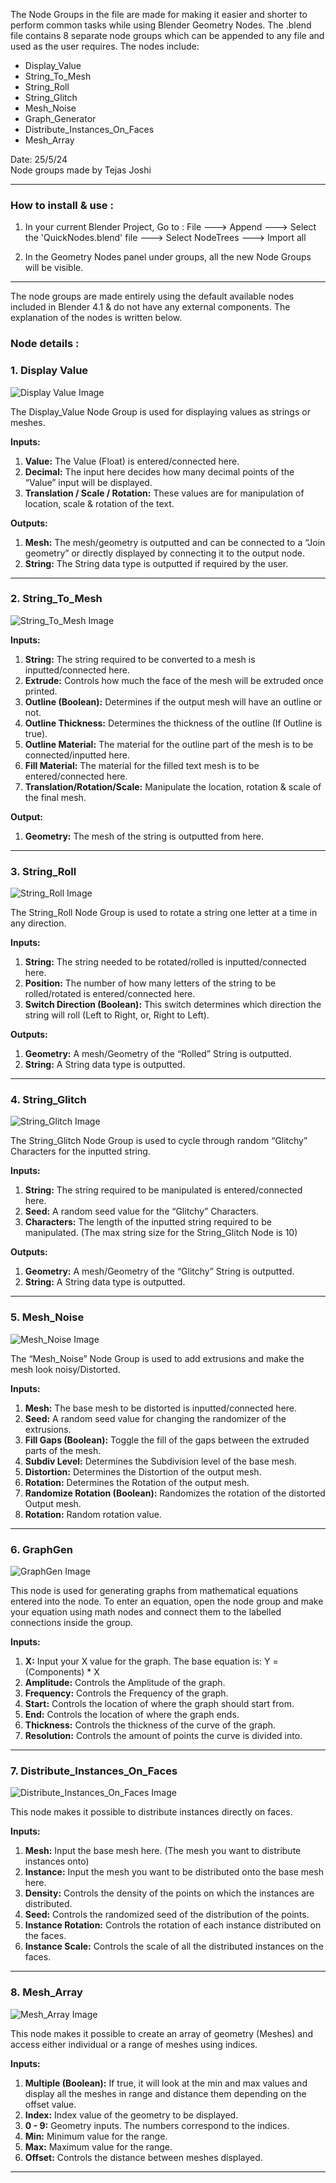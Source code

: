 The Node Groups in the file are made for making it easier and shorter to perform common tasks while using Blender Geometry Nodes. 
The .blend file contains 8 separate node groups which can be appended to any file and used as the user requires. 
The nodes include: 
- Display_Value
- String_To_Mesh
- String_Roll
- String_Glitch
- Mesh_Noise
- Graph_Generator
- Distribute_Instances_On_Faces
- Mesh_Array

Date: 25/5/24  
Node groups made by Tejas Joshi

---

### How to install & use : 

1) In your current Blender Project, Go to : 
File ---> Append ---> Select the 'QuickNodes.blend' file ---> Select NodeTrees ---> Import all

2) In the Geometry Nodes panel under groups, all the new Node Groups will be visible.

---

The node groups are made entirely using the default available nodes included in Blender 4.1 & do not have any external components. The explanation of the nodes is written below.

### Node details :

### 1. Display Value 
![Display Value Image](./QuickNodeImages/DisplayValueIMG.png)

The Display_Value Node Group is used for displaying values as strings or meshes.

**Inputs:**
1. **Value:** The Value (Float) is entered/connected here.
2. **Decimal:** The input here decides how many decimal points of the “Value” input will be displayed.
3. **Translation / Scale / Rotation:** These values are for manipulation of location, scale & rotation of the text.

**Outputs:**
1. **Mesh:** The mesh/geometry is outputted and can be connected to a “Join geometry” or directly displayed by connecting it to the output node.
2. **String:** The String data type is outputted if required by the user.

---

### 2. String_To_Mesh 
![String_To_Mesh Image](./QuickNodeImages/StringToMeshIMG.png)

**Inputs:**
1. **String:** The string required to be converted to a mesh is inputted/connected here.
2. **Extrude:** Controls how much the face of the mesh will be extruded once printed.
3. **Outline (Boolean):** Determines if the output mesh will have an outline or not.
4. **Outline Thickness:** Determines the thickness of the outline (If Outline is true).
5. **Outline Material:** The material for the outline part of the mesh is to be connected/inputted here.
6. **Fill Material:** The material for the filled text mesh is to be entered/connected here.
7. **Translation/Rotation/Scale:** Manipulate the location, rotation & scale of the final mesh.

**Output:**
1. **Geometry:** The mesh of the string is outputted from here.

---

### 3. String_Roll 
![String_Roll Image](./QuickNodeImages/StringRollIMG.png)

The String_Roll Node Group is used to rotate a string one letter at a time in any direction.

**Inputs:**
1. **String:** The string needed to be rotated/rolled is inputted/connected here.
2. **Position:** The number of how many letters of the string to be rolled/rotated is entered/connected here.
3. **Switch Direction (Boolean):** This switch determines which direction the string will roll (Left to Right, or, Right to Left).

**Outputs:**
1. **Geometry:** A mesh/Geometry of the “Rolled” String is outputted.
2. **String:** A String data type is outputted.

---

### 4. String_Glitch 
![String_Glitch Image](./QuickNodeImages/StringGlitchIMG.png)

The String_Glitch Node Group is used to cycle through random “Glitchy” Characters for the inputted string.

**Inputs:**
1. **String:** The string required to be manipulated is entered/connected here.
2. **Seed:** A random seed value for the “Glitchy” Characters.
3. **Characters:** The length of the inputted string required to be manipulated. (The max string size for the String_Glitch Node is 10)

**Outputs:**
1. **Geometry:** A mesh/Geometry of the “Glitchy” String is outputted.
2. **String:** A String data type is outputted.

---

### 5. Mesh_Noise 
![Mesh_Noise Image](./QuickNodeImages/MeshNoiseIMG.png)

The “Mesh_Noise” Node Group is used to add extrusions and make the mesh look noisy/Distorted.

**Inputs:**
1. **Mesh:** The base mesh to be distorted is inputted/connected here.
2. **Seed:** A random seed value for changing the randomizer of the extrusions.
3. **Fill Gaps (Boolean):** Toggle the fill of the gaps between the extruded parts of the mesh.
4. **Subdiv Level:** Determines the Subdivision level of the base mesh.
5. **Distortion:** Determines the Distortion of the output mesh.
6. **Rotation:** Determines the Rotation of the output mesh.
7. **Randomize Rotation (Boolean):** Randomizes the rotation of the distorted Output mesh.
8. **Rotation:** Random rotation value.

---

### 6. GraphGen 
![GraphGen Image](./QuickNodeImages/GraphGenIMG.png)

This node is used for generating graphs from mathematical equations entered into the node. To enter an equation, open the node group and make your equation using math nodes and connect them to the labelled connections inside the group.

**Inputs:**
1. **X:** Input your X value for the graph. The base equation is: Y = (Components) * X
2. **Amplitude:** Controls the Amplitude of the graph.
3. **Frequency:** Controls the Frequency of the graph.
4. **Start:** Controls the location of where the graph should start from.
5. **End:** Controls the location of where the graph ends.
6. **Thickness:** Controls the thickness of the curve of the graph.
7. **Resolution:** Controls the amount of points the curve is divided into.

---

### 7. Distribute_Instances_On_Faces 
![Distribute_Instances_On_Faces Image](./QuickNodeImages/DistributeInstancesOnFacesIMG.png)

This node makes it possible to distribute instances directly on faces.

**Inputs:**
1. **Mesh:** Input the base mesh here. (The mesh you want to distribute instances onto)
2. **Instance:** Input the mesh you want to be distributed onto the base mesh here.
3. **Density:** Controls the density of the points on which the instances are distributed.
4. **Seed:** Controls the randomized seed of the distribution of the points.
5. **Instance Rotation:** Controls the rotation of each instance distributed on the faces.
6. **Instance Scale:** Controls the scale of all the distributed instances on the faces.

---

### 8. Mesh_Array 
![Mesh_Array Image](./QuickNodeImages/MeshArrayIMG.png)

This node makes it possible to create an array of geometry (Meshes) and access either individual or a range of meshes using indices.

**Inputs:**
1. **Multiple (Boolean):** If true, it will look at the min and max values and display all the meshes in range and distance them depending on the offset value.
2. **Index:** Index value of the geometry to be displayed.
3. **0 - 9:** Geometry inputs. The numbers correspond to the indices.
4. **Min:** Minimum value for the range.
5. **Max:** Maximum value for the range.
6. **Offset:** Controls the distance between meshes displayed.

---

